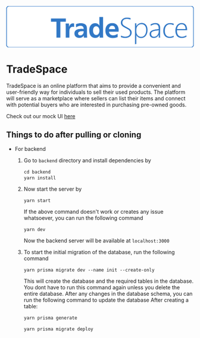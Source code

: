 <img src="./logos/tradespace-lettermark-white.svg">


<!-- <img src="./logos/tradespace-logo-256.svg" align="left"> -->

# TradeSpace
TradeSpace is an online platform that aims to provide a convenient and user-friendly way for individuals to sell their used products. The platform will serve as a marketplace where sellers can list their items and connect with potential buyers who are interested in purchasing pre-owned goods.

Check out our mock UI [here](https://www.figma.com/file/8mDkiKaoGi2AWoaePVHrh5/TradeSpace)

## Things to do after pulling or cloning
* For backend
    1. Go to `backend` directory and install dependencies by
        ```
        cd backend
        yarn install
        ```
    2. Now start the server by
        ```
        yarn start
        ```
        If the above command doesn't work or creates any issue whatsoever, you can run the following command
        ```
        yarn dev
        ```
        Now the backend server will be available at `localhost:3000`
    3. To start the initial migration of the database, run the following command
        ```
        yarn prisma migrate dev --name init --create-only
        ```
        This will create the database and the required tables in the database. You dont have to run this command again unless you delete the entire database. After any changes in the database schema, you can run the following command to update the database
        After creating a table:
        ```
        yarn prisma generate
        ```
        
        ```
        yarn prisma migrate deploy
        ```


